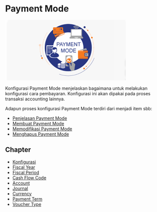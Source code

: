 # Payment Mode

![](/img/payment-mode/payment-mode.png)

Konfigurasi Payment Mode menjelaskan bagaimana untuk melakukan konfigurasi cara pembayaran.
Konfigurasi ini akan dipakai pada proses transaksi accounting lainnya.

Adapun proses konfigurasi Payment Mode terdiri dari menjadi item sbb:
- [Penjelasan Payment Mode](payment-mode/penjelasan.md)
- [Membuat Payment Mode](payment-mode/membuat.md)
- [Memodifikasi Payment Mode](payment-mode/memodifikasi.md)
- [Menghapus Payment Mode](payment-mode/menghapus.md)


## Chapter
- [Konfigurasi](../konfigurasi.md)
- [Fiscal Year](./fiscal-year.md)
- [Fiscal Period](./fiscal-period.md)
- [Cash Flow Code](./cash-flow-code.md)
- [Account](./account.md)
- [Journal](./journal.md)
- [Currency](./currency.md)
- [Payment Term](./payment-term.md)
- [Voucher Type](./voucher-type.md)
